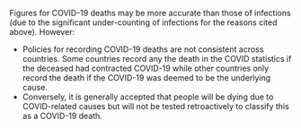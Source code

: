 Figures for COVID-19 deaths may be more accurate than those of infections (due to the significant under-counting of infections for the reasons cited above). However:

* Policies for recording COVID-19 deaths are not consistent across countries. Some countries record any the death in the COVID statistics if the deceased had contracted COVID-19 while other countries only record the death if the COVID-19 was deemed to be the underlying cause.
* Conversely, it is generally accepted that people will be dying due to COVID-related causes but will not be tested retroactively to classify this as a COVID-19 death.
